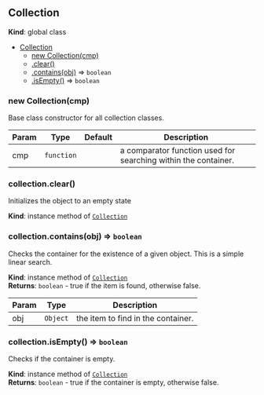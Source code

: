 <a name="Collection"></a>

## Collection
**Kind**: global class  

* [Collection](#Collection)
    * [new Collection(cmp)](#new_Collection_new)
    * [.clear()](#Collection+clear)
    * [.contains(obj)](#Collection+contains) ⇒ <code>boolean</code>
    * [.isEmpty()](#Collection+isEmpty) ⇒ <code>boolean</code>

<a name="new_Collection_new"></a>

### new Collection(cmp)
Base class constructor for all collection classes.


| Param | Type | Default | Description |
| --- | --- | --- | --- |
| cmp | <code>function</code> | <code></code> | a comparator function used for searching within the container. |

<a name="Collection+clear"></a>

### collection.clear()
Initializes the object to an empty state

**Kind**: instance method of [<code>Collection</code>](#Collection)  
<a name="Collection+contains"></a>

### collection.contains(obj) ⇒ <code>boolean</code>
Checks the container for the existence of a given object.  This is
a simple linear search.

**Kind**: instance method of [<code>Collection</code>](#Collection)  
**Returns**: <code>boolean</code> - true if the item is found, otherwise false.  

| Param | Type | Description |
| --- | --- | --- |
| obj | <code>Object</code> | the item to find in the container. |

<a name="Collection+isEmpty"></a>

### collection.isEmpty() ⇒ <code>boolean</code>
Checks if the container is empty.

**Kind**: instance method of [<code>Collection</code>](#Collection)  
**Returns**: <code>boolean</code> - true if the container is empty, otherwise false.  
